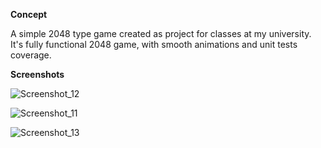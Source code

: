 **Concept**

A simple 2048 type game created as project for classes at my university.
It's fully functional 2048 game, with smooth animations and unit tests coverage.


**Screenshots**

![Screenshot_12](https://github.com/user-attachments/assets/0a17091e-022e-4cae-a63b-d94599101a89)

![Screenshot_11](https://github.com/user-attachments/assets/ec6a2980-b018-43cc-821e-84e17175b294)

![Screenshot_13](https://github.com/user-attachments/assets/f279a70d-11c3-4542-8f07-ea061131dbe9)
